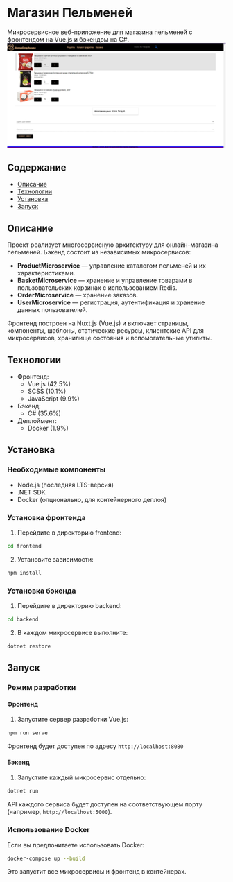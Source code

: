 # Магазин Пельменей

Микросервисное веб-приложение для магазина пельменей с фронтендом на Vue.js и бэкендом на C#.
![demo](screen.png)
## Содержание
- [Описание](#описание)
- [Технологии](#технологии)
- [Установка](#установка)
- [Запуск](#запуск)

## Описание
Проект реализует многосервисную архитектуру для онлайн-магазина пельменей. Бэкенд состоит из независимых микросервисов:
- **ProductMicroservice** — управление каталогом пельменей и их характеристиками.
- **BasketMicroservice** — хранение и управление товарами в пользовательских корзинах с использованием Redis.
- **OrderMicroservice** — хранение заказов.
- **UserMicroservice** — регистрация, аутентификация и хранение данных пользователей.

Фронтенд построен на Nuxt.js (Vue.js) и включает страницы, компоненты, шаблоны, статические ресурсы, клиентские API для микросервисов, хранилище состояния и вспомогательные утилиты.

## Технологии
- Фронтенд:
  - Vue.js (42.5%)
  - SCSS (10.1%)
  - JavaScript (9.9%)
- Бэкенд:
  - C# (35.6%)
- Деплоймент:
  - Docker (1.9%)

## Установка

### Необходимые компоненты
- Node.js (последняя LTS-версия)
- .NET SDK
- Docker (опционально, для контейнерного деплоя)

### Установка фронтенда
1. Перейдите в директорию frontend:
```bash
cd frontend
```
2. Установите зависимости:
```bash
npm install
```

### Установка бэкенда
1. Перейдите в директорию backend:
```bash
cd backend
```
2. В каждом микросервисе выполните:
```bash
dotnet restore
```

## Запуск

### Режим разработки

#### Фронтенд
1. Запустите сервер разработки Vue.js:
```bash
npm run serve
```
Фронтенд будет доступен по адресу `http://localhost:8080`

#### Бэкенд
1. Запустите каждый микросервис отдельно:
```bash
dotnet run
```
API каждого сервиса будет доступен на соответствующем порту (например, `http://localhost:5000`).

### Использование Docker
Если вы предпочитаете использовать Docker:
```bash
docker-compose up --build
```
Это запустит все микросервисы и фронтенд в контейнерах.
